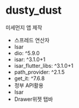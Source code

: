 # dusty_dust

미세먼지 앱 제작
- 스프레드 연산자
- Isar
- dio: ^5.9.0
- isar: ^3.1.0+1
- isar_flutter_libs: ^3.1.0+1
- path_provider: ^2.1.5
- get_it: ^7.6.8
- 정부 API활용
- Isar
- Drawer위젯 탭바
